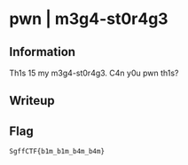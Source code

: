 # pwn | m3g4-st0r4g3

## Information
Th1s 15 my m3g4-st0r4g3. C4n y0u pwn th1s?

## Writeup


## Flag
`SgffCTF{b1m_b1m_b4m_b4m}`

